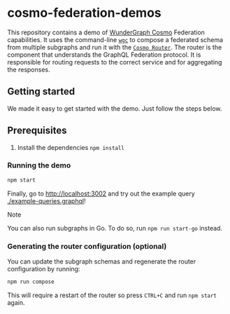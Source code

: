 # cosmo-federation-demos

This repository contains a demo of [WunderGraph Cosmo](https://cosmo-docs.wundergraph.com/) Federation capabilities.
It uses the command-line [`wgc`](https://cosmo-docs.wundergraph.com/cli/intro) to compose a federated schema from multiple subgraphs and run it with the [`Cosmo Router`](https://cosmo-docs.wundergraph.com/router). The router is the component that understands the GraphQL Federation protocol. It is responsible for routing requests to the correct service and for aggregating the responses.

## Getting started

We made it easy to get started with the demo. Just follow the steps below.

## Prerequisites
1. Install the dependencies `npm install`

### Running the demo

```bash
npm start
```

Finally, go to [http://localhost:3002](http://localhost:3002) and try out the example query [./example-queries.graphql](``./example-queries.graphql``)!

> [!NOTE]
> You can also run subgraphs in Go. To do so, run `npm run start-go` instead.

### Generating the router configuration (optional)

You can update the subgraph schemas and regenerate the router configuration by running:

```bash
npm run compose
```

This will require a restart of the router so press `CTRL+C` and run `npm start` again.